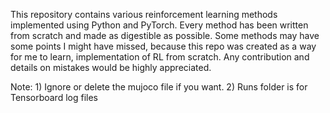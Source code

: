 This repository contains various reinforcement learning methods implemented using Python and PyTorch.
Every method has been written from scratch and made as digestible as possible.
Some methods may have some points I might have missed, because this repo was created as a way for me to learn, 
implementation of RL from scratch.
Any contribution and details on mistakes would be highly appreciated.

Note: 1) Ignore or delete the mujoco file if you want.
      2) Runs folder is for Tensorboard log files